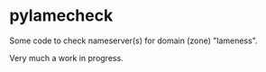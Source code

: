 # pylamecheck

Some code to check nameserver(s) for domain (zone) "lameness".

Very much a work in progress.

